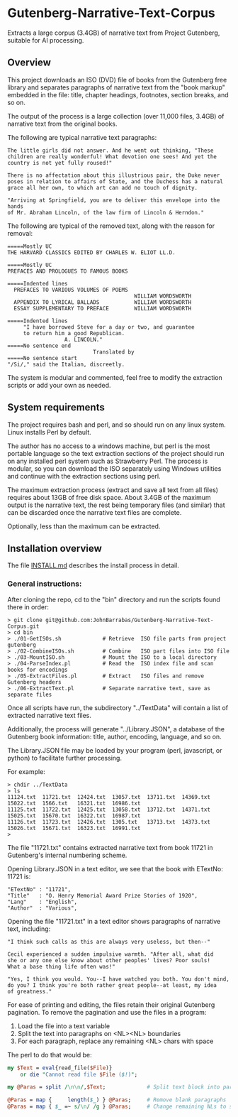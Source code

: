# Gutenberg-Narrative-Text-Corpus

Extracts a large corpus (3.4GB) of narrative text from Project Gutenberg, suitable for AI processing.

## Overview

This project downloads an ISO (DVD) file of books from the Gutenberg free library and separates
paragraphs of narrative text from the "book markup" embedded in the file: title, chapter headings,
footnotes, section breaks, and so on.

The output of the process is a large collection (over 11,000 files, 3.4GB) of narrative
text from the original books.

The following are typical narrative text paragraphs:

````
The little girls did not answer. And he went out thinking, "These
children are really wonderful! What devotion one sees! And yet the
country is not yet fully roused!"

There is no affectation about this illustrious pair, the Duke never
poses in relation to affairs of State, and the Duchess has a natural
grace all her own, to which art can add no touch of dignity.

"Arriving at Springfield, you are to deliver this envelope into the hands
of Mr. Abraham Lincoln, of the law firm of Lincoln & Herndon."
````

The following are typical of the removed text, along with the reason for removal:

````
=====Mostly UC
THE HARVARD CLASSICS EDITED BY CHARLES W. ELIOT LL.D.

=====Mostly UC
PREFACES AND PROLOGUES TO FAMOUS BOOKS

=====Indented lines
  PREFACES TO VARIOUS VOLUMES OF POEMS
                                        WILLIAM WORDSWORTH
  APPENDIX TO LYRICAL BALLADS           WILLIAM WORDSWORTH
  ESSAY SUPPLEMENTARY TO PREFACE        WILLIAM WORDSWORTH

=====Indented lines
     "I have borrowed Steve for a day or two, and guarantee
     to return him a good Republican.
                  A. LINCOLN."
=====No sentence end
                           Translated by
=====No sentence start
"/Si/," said the Italian, discreetly.
````
The system is modular and commented, feel free to modify the extraction scripts
or add your own as needed.

## System requirements

The project requires bash and perl, and so should run on any linux system. Linux
installs Perl by default.

The author has no access to a windows machine, but perl is the most portable language
so the text extraction sections of the project should run on any installed perl system
such as Strawberry Perl. The process is modular, so you can download the ISO separately
using Windows utilities and continue with the extraction sections using perl.

The maximum extraction process (extract and save all text from all files) requires about
13GB of free disk space. About 3.4GB of the maximum output is the narrative text,
the rest being temporary files (and similar) that can be discarded once the
narrative text files are complete.

Optionally, less than the maximum can be extracted.

## Installation overview

The file [INSTALL.md](file:INSTALL.md) describes the install process in detail.

### General instructions:

After cloning the repo, cd to the "bin" directory and run the scripts
found there in order:

````
> git clone git@github.com:JohnBarrabas/Gutenberg-Narrative-Text-Corpus.git
> cd bin
> ./01-GetISOs.sh             # Retrieve  ISO file parts from project gutenberg
> ./02-CombineISOs.sh         # Combine   ISO part files into ISO file
> ./03-MountISO.sh            # Mount the ISO to a local directory
> ./04-ParseIndex.pl          # Read the  ISO index file and scan books for encodings
> ./05-ExtractFiles.pl        # Extract   ISO files and remove Gutenberg headers
> ./06-ExtractText.pl         # Separate narrative text, save as separate files
````

Once all scripts have run, the subdirectory "../TextData"
will contain a list of extracted narrative text files.

Additionally, the process will generate "../Library.JSON",
a database of the Gutenberg book information: title, author, encoding, language,
and so on.

The Library.JSON file may be loaded by your program (perl, javascript, or python) to
facilitate further processing.

For example:

````
> chdir ../TextData
> ls
11124.txt  11721.txt  12424.txt  13057.txt  13711.txt  14369.txt  15022.txt  1566.txt	16321.txt  16986.txt
11125.txt  11722.txt  12425.txt  13058.txt  13712.txt  14371.txt  15025.txt  15670.txt	16322.txt  16987.txt
11126.txt  11723.txt  12426.txt  1305.txt   13713.txt  14373.txt  15026.txt  15671.txt	16323.txt  16991.txt
>
````

The file "11721.txt" contains extracted narrative text from book 11721 in Gutenberg's
internal numbering scheme.

Opening Library.JSON in a text editor, we see that the book with ETextNo: 11721 is:

````
"ETextNo" : "11721",
"Title"   : "O. Henry Memorial Award Prize Stories of 1920",
"Lang"    : "English",
"Author"  : "Various",
````

Opening the file "11721.txt" in a text editor shows paragraphs of narrative text, including:

````
"I think such calls as this are always very useless, but then--"

Cecil experienced a sudden impulsive warmth. "After all, what did
she or any one else know about other peoples' lives? Poor souls!
What a base thing life often was!"

"Yes, I think you would. You--I have watched you both. You don't mind,
do you? I think you're both rather great people--at least, my idea
of greatness."
````

For ease of printing and editing, the files retain their original Gutenberg
pagination. To remove the pagination and use the files in a program:

1) Load the file into a text variable
2) Split the text into paragraphs on &lt;NL&gt;&lt;NL&gt; boundaries
3) For each paragraph, replace any remaining &lt;NL&gt; chars with space

The perl to do that would be:

````perl
my $Text = eval{read_file($File)}
    or die "Cannot read file $File ($!)";

my @Paras = split /\n\n/,$Text;             # Split text block into paragraphs

@Paras = map {     length($_) } @Paras;     # Remove blank paragraphs
@Paras = map { $_ =~ s/\n/ /g } @Paras;     # Change remaining NLs to spaces

````